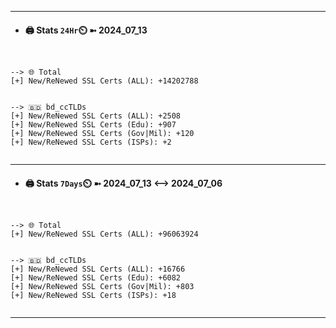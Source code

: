

---
- #### 🖨️ **Stats** `24Hr`⏲️ ➼ 2024_07_13
```console


--> 🌐 Total
[+] New/ReNewed SSL Certs (ALL): +14202788


--> 🇧🇩 bd_ccTLDs
[+] New/ReNewed SSL Certs (ALL): +2508
[+] New/ReNewed SSL Certs (Edu): +907
[+] New/ReNewed SSL Certs (Gov|Mil): +120
[+] New/ReNewed SSL Certs (ISPs): +2


```

---
- #### 🖨️ **Stats** `7Days`⏲️ ➼ 2024_07_13 <--> 2024_07_06
```console


--> 🌐 Total
[+] New/ReNewed SSL Certs (ALL): +96063924


--> 🇧🇩 bd_ccTLDs
[+] New/ReNewed SSL Certs (ALL): +16766
[+] New/ReNewed SSL Certs (Edu): +6082
[+] New/ReNewed SSL Certs (Gov|Mil): +803
[+] New/ReNewed SSL Certs (ISPs): +18


```

---

